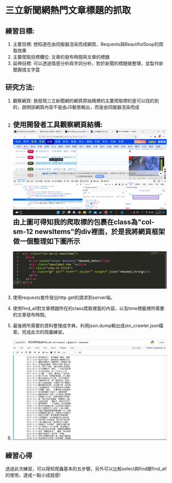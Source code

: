 # 三立新聞網熱門文章標題的抓取

## 練習目標:

1. 主要目標: 想知道在由伺服器渲染而成網頁，Requests與BeautifulSoup的爬取效果
2. 主要爬取目標欄位: 文章的發布時間與文章的標題
3. 延伸目標: 可以透過情感分析與字詞分析，對於新聞的標題做整理，並製作新聞輿情文字雲

## 研究方法:

1. 觀察網頁: 我發現三立新聞網的網頁原始碼裡的主要爬取標的是可以找的到的，說明該網頁內容不是由JS動態輸出，而是由伺服器渲染而成
2. 使用開發者工具觀察網頁結構:
   ![title](https://github.com/DarrenLUCreate/DarreNC/blob/master/Img/obseve.png)
   由上圖可得知我的爬取標的包裹在class為"col-sm-12 newsItems"的div裡面，於是我將網頁框架做一個整理如下圖所示
   ---
   ![title](https://github.com/DarrenLUCreate/DarreNC/blob/master/Img/web_structure.png)
   
3. 使用requests套件發出http get的請求到server端。
4. 使用find_all對文章標題所在的class爬取裡面的內容，以及time標籤裡所需要的文章發布時間。
5. 最後將所需要的資料整理成字典，利用json.dump輸出成stn_crawler.json檔案，完成此次的爬蟲練習。
6. ![title](https://github.com/DarrenLUCreate/DarreNC/blob/master/Img/stn_output.png)

## 練習心得

透過此次練習，可以得知爬蟲基本的五步驟，另外可以比較select與find跟find_all的使用，達成一點小成就感!



